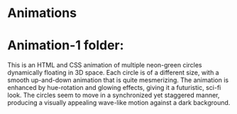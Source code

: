 # Animations
 
# Animation-1 folder:

This is an HTML and CSS animation of multiple neon-green circles dynamically floating in 3D space. Each circle is of a different size, with a smooth up-and-down animation that is quite mesmerizing. The animation is enhanced by hue-rotation and glowing effects, giving it a futuristic, sci-fi look. The circles seem to move in a synchronized yet staggered manner, producing a visually appealing wave-like motion against a dark background.
